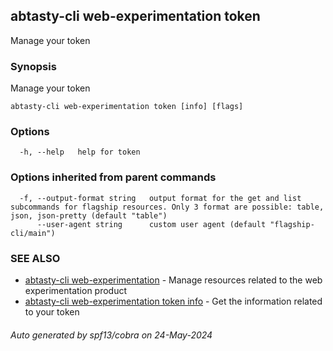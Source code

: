 ## abtasty-cli web-experimentation token

Manage your token

### Synopsis

Manage your token

```
abtasty-cli web-experimentation token [info] [flags]
```

### Options

```
  -h, --help   help for token
```

### Options inherited from parent commands

```
  -f, --output-format string   output format for the get and list subcommands for flagship resources. Only 3 format are possible: table, json, json-pretty (default "table")
      --user-agent string      custom user agent (default "flagship-cli/main")
```

### SEE ALSO

* [abtasty-cli web-experimentation](abtasty-cli_web-experimentation.md)	 - Manage resources related to the web experimentation product
* [abtasty-cli web-experimentation token info](abtasty-cli_web-experimentation_token_info.md)	 - Get the information related to your token

###### Auto generated by spf13/cobra on 24-May-2024
